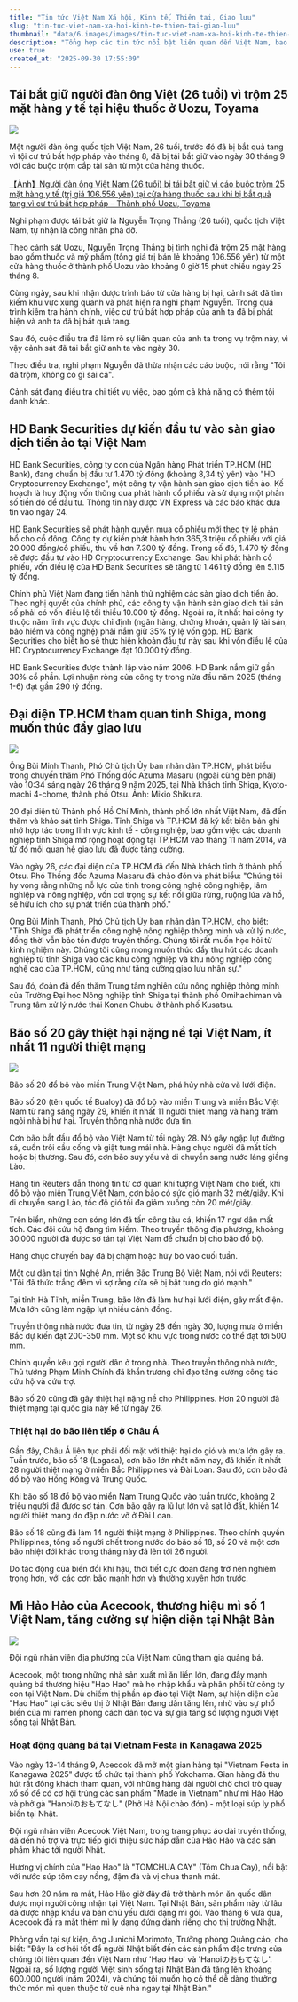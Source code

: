 ```yaml
---
title: "Tin tức Việt Nam Xã hội, Kinh tế, Thiên tai, Giao lưu"
slug: "tin-tuc-viet-nam-xa-hoi-kinh-te-thien-tai-giao-luu"
thumbnail: "data/6.images/images/tin-tuc-viet-nam-xa-hoi-kinh-te-thien-tai-giao-luu.webp"
description: "Tổng hợp các tin tức nổi bật liên quan đến Việt Nam, bao gồm vụ việc người Việt ở Nhật, đầu tư vào tiền ảo, giao lưu văn hóa với Nhật Bản, thiệt hại do bão số 20 và sự phổ biến của mì gói Hảo Hảo."
use: true
created_at: "2025-09-30 17:55:09"
---
```


## Tái bắt giữ người đàn ông Việt (26 tuổi) vì trộm 25 mặt hàng y tế tại hiệu thuốc ở Uozu, Toyama

![](/images/20250930-22199512-tuliptv-000-1-view.webp)

Một người đàn ông quốc tịch Việt Nam, 26 tuổi, trước đó đã bị bắt quả tang vì tội cư trú bất hợp pháp vào tháng 8, đã bị tái bắt giữ vào ngày 30 tháng 9 với cáo buộc trộm cắp tài sản từ một cửa hàng thuốc.

[【Ảnh】Người đàn ông Việt Nam (26 tuổi) bị tái bắt giữ vì cáo buộc trộm 25 mặt hàng y tế (trị giá 106.556 yên) tại cửa hàng thuốc sau khi bị bắt quả tang vì cư trú bất hợp pháp – Thành phố Uozu, Toyama](https://newsdig.tbs.co.jp/articles/gallery/2199512?utm_source=news.yahoo.co.jp&utm_medium=referral&utm_campaign=partnerLink&ex_position=photo&ex_id=2199512&image=2)

Nghi phạm được tái bắt giữ là Nguyễn Trọng Thắng (26 tuổi), quốc tịch Việt Nam, tự nhận là công nhân phá dỡ.

Theo cảnh sát Uozu, Nguyễn Trọng Thắng bị tình nghi đã trộm 25 mặt hàng bao gồm thuốc và mỹ phẩm (tổng giá trị bán lẻ khoảng 106.556 yên) từ một cửa hàng thuốc ở thành phố Uozu vào khoảng 0 giờ 15 phút chiều ngày 25 tháng 8.

Cùng ngày, sau khi nhận được trình báo từ cửa hàng bị hại, cảnh sát đã tìm kiếm khu vực xung quanh và phát hiện ra nghi phạm Nguyễn. Trong quá trình kiểm tra hành chính, việc cư trú bất hợp pháp của anh ta đã bị phát hiện và anh ta đã bị bắt quả tang.

Sau đó, cuộc điều tra đã làm rõ sự liên quan của anh ta trong vụ trộm này, vì vậy cảnh sát đã tái bắt giữ anh ta vào ngày 30.

Theo điều tra, nghi phạm Nguyễn đã thừa nhận các cáo buộc, nói rằng "Tôi đã trộm, không có gì sai cả".

Cảnh sát đang điều tra chi tiết vụ việc, bao gồm cả khả năng có thêm tội danh khác.

## HD Bank Securities dự kiến đầu tư vào sàn giao dịch tiền ảo tại Việt Nam

HD Bank Securities, công ty con của Ngân hàng Phát triển TP.HCM (HD Bank), đang chuẩn bị đầu tư 1.470 tỷ đồng (khoảng 8,34 tỷ yên) vào "HD Cryptocurrency Exchange", một công ty vận hành sàn giao dịch tiền ảo. Kế hoạch là huy động vốn thông qua phát hành cổ phiếu và sử dụng một phần số tiền đó để đầu tư. Thông tin này được VN Express và các báo khác đưa tin vào ngày 24.

HD Bank Securities sẽ phát hành quyền mua cổ phiếu mới theo tỷ lệ phân bổ cho cổ đông. Công ty dự kiến phát hành hơn 365,3 triệu cổ phiếu với giá 20.000 đồng/cổ phiếu, thu về hơn 7.300 tỷ đồng. Trong số đó, 1.470 tỷ đồng sẽ được đầu tư vào HD Cryptocurrency Exchange. Sau khi phát hành cổ phiếu, vốn điều lệ của HD Bank Securities sẽ tăng từ 1.461 tỷ đồng lên 5.115 tỷ đồng.

Chính phủ Việt Nam đang tiến hành thử nghiệm các sàn giao dịch tiền ảo. Theo nghị quyết của chính phủ, các công ty vận hành sàn giao dịch tài sản số phải có vốn điều lệ tối thiểu 10.000 tỷ đồng. Ngoài ra, ít nhất hai công ty thuộc năm lĩnh vực được chỉ định (ngân hàng, chứng khoán, quản lý tài sản, bảo hiểm và công nghệ) phải nắm giữ 35% tỷ lệ vốn góp. HD Bank Securities cho biết họ sẽ thực hiện khoản đầu tư này sau khi vốn điều lệ của HD Cryptocurrency Exchange đạt 10.000 tỷ đồng.

HD Bank Securities được thành lập vào năm 2006. HD Bank nắm giữ gần 30% cổ phần. Lợi nhuận ròng của công ty trong nửa đầu năm 2025 (tháng 1-6) đạt gần 290 tỷ đồng.

## Đại diện TP.HCM tham quan tỉnh Shiga, mong muốn thúc đẩy giao lưu

![](/images/20250930-00000049-asahi-000-1-view.webp)

Ông Bùi Minh Thanh, Phó Chủ tịch Ủy ban nhân dân TP.HCM, phát biểu trong chuyến thăm Phó Thống đốc Azuma Masaru (ngoài cùng bên phải) vào 10:34 sáng ngày 26 tháng 9 năm 2025, tại Nhà khách tỉnh Shiga, Kyoto-machi 4-chome, thành phố Otsu. Ảnh: Mikio Shikura.

20 đại diện từ Thành phố Hồ Chí Minh, thành phố lớn nhất Việt Nam, đã đến thăm và khảo sát tỉnh Shiga. Tỉnh Shiga và TP.HCM đã ký kết biên bản ghi nhớ hợp tác trong lĩnh vực kinh tế - công nghiệp, bao gồm việc các doanh nghiệp tỉnh Shiga mở rộng hoạt động tại TP.HCM vào tháng 11 năm 2014, và từ đó mối quan hệ giao lưu đã được tăng cường.

Vào ngày 26, các đại diện của TP.HCM đã đến Nhà khách tỉnh ở thành phố Otsu. Phó Thống đốc Azuma Masaru đã chào đón và phát biểu: "Chúng tôi hy vọng rằng những nỗ lực của tỉnh trong công nghệ công nghiệp, lâm nghiệp và nông nghiệp, vốn coi trọng sự kết nối giữa rừng, ruộng lúa và hồ, sẽ hữu ích cho sự phát triển của thành phố."

Ông Bùi Minh Thanh, Phó Chủ tịch Ủy ban nhân dân TP.HCM, cho biết: "Tỉnh Shiga đã phát triển công nghệ nông nghiệp thông minh và xử lý nước, đồng thời vẫn bảo tồn được truyền thống. Chúng tôi rất muốn học hỏi từ kinh nghiệm này. Chúng tôi cũng mong muốn thúc đẩy thu hút các doanh nghiệp từ tỉnh Shiga vào các khu công nghiệp và khu nông nghiệp công nghệ cao của TP.HCM, cũng như tăng cường giao lưu nhân sự."

Sau đó, đoàn đã đến thăm Trung tâm nghiên cứu nông nghiệp thông minh của Trường Đại học Nông nghiệp tỉnh Shiga tại thành phố Omihachiman và Trung tâm xử lý nước thải Konan Chubu ở thành phố Kusatsu.

## Bão số 20 gây thiệt hại nặng nề tại Việt Nam, ít nhất 11 người thiệt mạng

![](/images/20250930-15821214-bbc-000-1-view.webp)

Bão số 20 đổ bộ vào miền Trung Việt Nam, phá hủy nhà cửa và lưới điện.

Bão số 20 (tên quốc tế Bualoy) đã đổ bộ vào miền Trung và miền Bắc Việt Nam từ rạng sáng ngày 29, khiến ít nhất 11 người thiệt mạng và hàng trăm ngôi nhà bị hư hại. Truyền thông nhà nước đưa tin.

Cơn bão bắt đầu đổ bộ vào Việt Nam từ tối ngày 28. Nó gây ngập lụt đường sá, cuốn trôi cầu cống và giật tung mái nhà. Hàng chục người đã mất tích hoặc bị thương. Sau đó, cơn bão suy yếu và di chuyển sang nước láng giềng Lào.

Hãng tin Reuters dẫn thông tin từ cơ quan khí tượng Việt Nam cho biết, khi đổ bộ vào miền Trung Việt Nam, cơn bão có sức gió mạnh 32 mét/giây. Khi di chuyển sang Lào, tốc độ gió tối đa giảm xuống còn 20 mét/giây.

Trên biển, những con sóng lớn đã tấn công tàu cá, khiến 17 ngư dân mất tích. Các đội cứu hộ đang tìm kiếm. Theo truyền thông địa phương, khoảng 30.000 người đã được sơ tán tại Việt Nam để chuẩn bị cho bão đổ bộ.

Hàng chục chuyến bay đã bị chậm hoặc hủy bỏ vào cuối tuần.

Một cư dân tại tỉnh Nghệ An, miền Bắc Trung Bộ Việt Nam, nói với Reuters: "Tôi đã thức trắng đêm vì sợ rằng cửa sẽ bị bật tung do gió mạnh."

Tại tỉnh Hà Tĩnh, miền Trung, bão lớn đã làm hư hại lưới điện, gây mất điện. Mưa lớn cũng làm ngập lụt nhiều cánh đồng.

Truyền thông nhà nước đưa tin, từ ngày 28 đến ngày 30, lượng mưa ở miền Bắc dự kiến đạt 200-350 mm. Một số khu vực trong nước có thể đạt tới 500 mm.

Chính quyền kêu gọi người dân ở trong nhà. Theo truyền thông nhà nước, Thủ tướng Phạm Minh Chính đã khẩn trương chỉ đạo tăng cường công tác cứu hộ và cứu trợ.

Bão số 20 cũng đã gây thiệt hại nặng nề cho Philippines. Hơn 20 người đã thiệt mạng tại quốc gia này kể từ ngày 26.

### Thiệt hại do bão liên tiếp ở Châu Á

Gần đây, Châu Á liên tục phải đối mặt với thiệt hại do gió và mưa lớn gây ra. Tuần trước, bão số 18 (Lagasa), cơn bão lớn nhất năm nay, đã khiến ít nhất 28 người thiệt mạng ở miền Bắc Philippines và Đài Loan. Sau đó, cơn bão đã đổ bộ vào Hồng Kông và Trung Quốc.

Khi bão số 18 đổ bộ vào miền Nam Trung Quốc vào tuần trước, khoảng 2 triệu người đã được sơ tán. Cơn bão gây ra lũ lụt lớn và sạt lở đất, khiến 14 người thiệt mạng do đập nước vỡ ở Đài Loan.

Bão số 18 cũng đã làm 14 người thiệt mạng ở Philippines. Theo chính quyền Philippines, tổng số người chết trong nước do bão số 18, số 20 và một cơn bão nhiệt đới khác trong tháng này đã lên tới 26 người.

Do tác động của biến đổi khí hậu, thời tiết cực đoan đang trở nên nghiêm trọng hơn, với các cơn bão mạnh hơn và thường xuyên hơn trước.

## Mì Hảo Hảo của Acecook, thương hiệu mì số 1 Việt Nam, tăng cường sự hiện diện tại Nhật Bản

![](/images/20250930-00010000-shokuhin-000-1-view.webp)

Đội ngũ nhân viên địa phương của Việt Nam cũng tham gia quảng bá.

Acecook, một trong những nhà sản xuất mì ăn liền lớn, đang đẩy mạnh quảng bá thương hiệu "Hao Hao" mà họ nhập khẩu và phân phối từ công ty con tại Việt Nam. Dù chiếm thị phần áp đảo tại Việt Nam, sự hiện diện của "Hao Hao" tại các siêu thị ở Nhật Bản đang dần tăng lên, nhờ vào sự phổ biến của mì ramen phong cách dân tộc và sự gia tăng số lượng người Việt sống tại Nhật Bản.

### Hoạt động quảng bá tại Vietnam Festa in Kanagawa 2025

Vào ngày 13-14 tháng 9, Acecook đã mở một gian hàng tại "Vietnam Festa in Kanagawa 2025" được tổ chức tại thành phố Yokohama. Gian hàng đã thu hút rất đông khách tham quan, với những hàng dài người chờ chơi trò quay xổ số để có cơ hội trúng các sản phẩm "Made in Vietnam" như mì Hảo Hảo và phở gà "Hanoiのおもてなし" (Phở Hà Nội chào đón) - một loại súp ly phổ biến tại Nhật.

Đội ngũ nhân viên Acecook Việt Nam, trong trang phục áo dài truyền thống, đã đến hỗ trợ và trực tiếp giới thiệu sức hấp dẫn của Hảo Hảo và các sản phẩm khác tới người Nhật.

Hương vị chính của "Hao Hao" là "TOMCHUA CAY" (Tôm Chua Cay), nổi bật với nước súp tôm cay nồng, đậm đà và vị chua thanh mát.

Sau hơn 20 năm ra mắt, Hảo Hảo giờ đây đã trở thành món ăn quốc dân được mọi người công nhận tại Việt Nam. Tại Nhật Bản, sản phẩm này từ lâu đã được nhập khẩu và bán chủ yếu dưới dạng mì gói. Vào tháng 6 vừa qua, Acecook đã ra mắt thêm mì ly dạng đứng dành riêng cho thị trường Nhật.

Phỏng vấn tại sự kiện, ông Junichi Morimoto, Trưởng phòng Quảng cáo, cho biết: "Đây là cơ hội tốt để người Nhật biết đến các sản phẩm đặc trưng của chúng tôi liên quan đến Việt Nam như 'Hao Hao' và 'Hanoiのおもてなし'. Ngoài ra, số lượng người Việt sinh sống tại Nhật Bản đã tăng lên khoảng 600.000 người (năm 2024), và chúng tôi muốn họ có thể dễ dàng thưởng thức món mì quen thuộc từ quê nhà ngay tại Nhật Bản."
